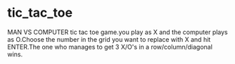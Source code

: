 # tic_tac_toe

MAN VS COMPUTER tic tac toe game.you play as X and the computer plays as O.Choose the number in the grid you want to replace with X and hit ENTER.The one who manages to get 3 X/O's in a row/column/diagonal wins.

